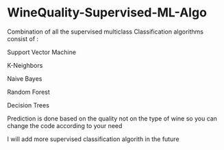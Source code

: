 # WineQuality-Supervised-ML-Algo
Combination of all the supervised multiclass Classification algorithms 
consist of :

Support Vector Machine

 K-Neighbors
 
 Naive Bayes
 
 Random Forest
 
 Decision Trees
 
 Prediction is done based on the quality not on the type of wine so you can change the code according to your need
 
 I will add more supervised classification algorith in the future

